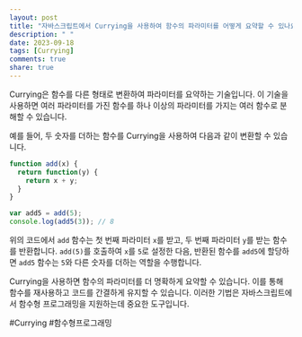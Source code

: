 ```yaml
---
layout: post
title: "자바스크립트에서 Currying을 사용하여 함수의 파라미터를 어떻게 요약할 수 있나요?"
description: " "
date: 2023-09-18
tags: [Currying]
comments: true
share: true
---
```


Currying은 함수를 다른 형태로 변환하여 파라미터를 요약하는 기술입니다. 이 기술을 사용하면 여러 파라미터를 가진 함수를 하나 이상의 파라미터를 가지는 여러 함수로 분해할 수 있습니다. 

예를 들어, 두 숫자를 더하는 함수를 Currying을 사용하여 다음과 같이 변환할 수 있습니다.

```javascript
function add(x) {
  return function(y) {
    return x + y;
  }
}

var add5 = add(5);
console.log(add5(3)); // 8
```

위의 코드에서 `add` 함수는 첫 번째 파라미터 `x`를 받고, 두 번째 파라미터 `y`를 받는 함수를 반환합니다. `add(5)`를 호출하여 `x`를 `5`로 설정한 다음, 반환된 함수를 `add5`에 할당하면 `add5` 함수는 `5`와 다른 숫자를 더하는 역할을 수행합니다.

Currying을 사용하면 함수의 파라미터를 더 명확하게 요약할 수 있습니다. 이를 통해 함수를 재사용하고 코드를 간결하게 유지할 수 있습니다. 이러한 기법은 자바스크립트에서 함수형 프로그래밍을 지원하는데 중요한 도구입니다.

#Currying #함수형프로그래밍